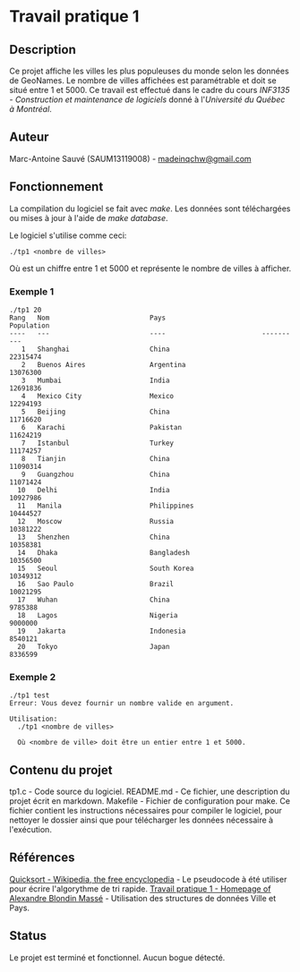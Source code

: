 # Travail pratique 1

## Description

Ce projet affiche les villes les plus populeuses du monde selon les données de GeoNames. Le nombre de villes affichées est paramétrable et doit se situé entre 1 et 5000.
Ce travail est effectué dans le cadre du cours *INF3135 - Construction et maintenance de logiciels* donné à l'*Université du Québec à Montréal*.

## Auteur

Marc-Antoine Sauvé (SAUM13119008) - madeinqchw@gmail.com

## Fonctionnement

La compilation du logiciel se fait avec *make*.
Les données sont téléchargées ou mises à jour à l'aide de *make database*.

Le logiciel s'utilise comme ceci:

```
./tp1 <nombre de villes>
```
Où *<nombre de villes>* est un chiffre entre 1 et 5000 et représente le nombre de villes à afficher.

### Exemple 1

```
./tp1 20
Rang   Nom                         Pays                        Population
----   ---                         ----                        ----------
   1   Shanghai                    China                         22315474
   2   Buenos Aires                Argentina                     13076300
   3   Mumbai                      India                         12691836
   4   Mexico City                 Mexico                        12294193
   5   Beijing                     China                         11716620
   6   Karachi                     Pakistan                      11624219
   7   Istanbul                    Turkey                        11174257
   8   Tianjin                     China                         11090314
   9   Guangzhou                   China                         11071424
  10   Delhi                       India                         10927986
  11   Manila                      Philippines                   10444527
  12   Moscow                      Russia                        10381222
  13   Shenzhen                    China                         10358381
  14   Dhaka                       Bangladesh                    10356500
  15   Seoul                       South Korea                   10349312
  16   Sao Paulo                   Brazil                        10021295
  17   Wuhan                       China                          9785388
  18   Lagos                       Nigeria                        9000000
  19   Jakarta                     Indonesia                      8540121
  20   Tokyo                       Japan                          8336599
```

### Exemple 2

```
./tp1 test
Erreur: Vous devez fournir un nombre valide en argument.

Utilisation:
  ./tp1 <nombre de villes>

  Où <nombre de ville> doit être un entier entre 1 et 5000.
```

## Contenu du projet

tp1.c - Code source du logiciel.
README.md - Ce fichier, une description du projet écrit en markdown.
Makefile - Fichier de configuration pour make. Ce fichier contient les instructions nécessaires pour compiler le logiciel, pour nettoyer le dossier ainsi que pour télécharger les données nécessaire à l'exécution.

## Références

[Quicksort - Wikipedia, the free encyclopedia](https://en.wikipedia.org/wiki/Quicksort) - Le pseudocode à été utiliser pour écrire l'algorythme de tri rapide.
[Travail pratique 1 - Homepage of Alexandre Blondin Massé](http://thales.math.uqam.ca/~blondin/fr/inf3135-tp1) - Utilisation des structures de données Ville et Pays.

## Status

Le projet est terminé et fonctionnel. Aucun bogue détecté.
